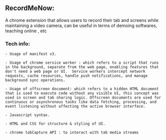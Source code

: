## RecordMeNow:
 A chrome extension that allows users to record their tab and screens while maintaining a video camera, can be useful in terms of demoing softwares, teaching online , etc 

### Tech info:
    - Usage of manifest v3.

    - Usage of chrome service worker : which refers to a script that runs in the background, separate from the web page, enabling features that don't need a web page or UI.  Service workers intercept network requests, cache resources, handle push notifications, and manage background sync operations.

    - Usage of offscreen document: which refers to a hidden HTML document that is used to execute code without any visible UI, this concept was used in screen and tab sharing logic. Offscreen documents are used for continuous or asynchronous tasks like data fetching, processing, and event listening without affecting the active browser interface.

    - Javascript syntax.

    - HTML and CSS for structure & styling of UI.

    - chrome tabCapture API : to interact with tab media streams
